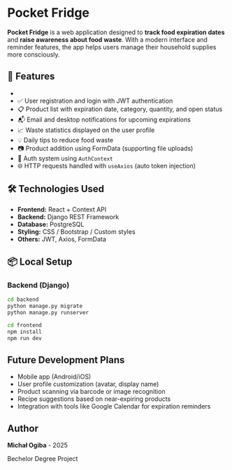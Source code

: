 # Pocket Fridge

**Pocket Fridge** is a web application designed to **track food expiration dates** and **raise awareness about food waste**. With a modern interface and reminder features, the app helps users manage their household supplies more consciously.

## 🧩 Features
-
- ✅ User registration and login with JWT authentication
- 📋 Product list with expiration date, category, quantity, and open status
- 📬 Email and desktop notifications for upcoming expirations
- 📈 Waste statistics displayed on the user profile
- 💡 Daily tips to reduce food waste
- 📷 Product addition using FormData (supporting file uploads)
- 🔐 Auth system using `AuthContext`
- 🌐 HTTP requests handled with `useAxios` (auto token injection)

## 🛠️ Technologies Used

- **Frontend:** React + Context API
- **Backend:** Django REST Framework
- **Database:** PostgreSQL
- **Styling:** CSS / Bootstrap / Custom styles
- **Others:** JWT, Axios, FormData

## 📦 Local Setup

### Backend (Django)

```bash
cd backend
python manage.py migrate
python manage.py runserver

cd frontend
npm install
npm run dev
```

## Future Development Plans
- Mobile app (Android/iOS)
- User profile customization (avatar, display name)
- Product scanning via barcode or image recognition
- Recipe suggestions based on near-expiring products
- Integration with tools like Google Calendar for expiration reminders

## Author
**Michał Ogiba** - 2025

Bechelor Degree Project

